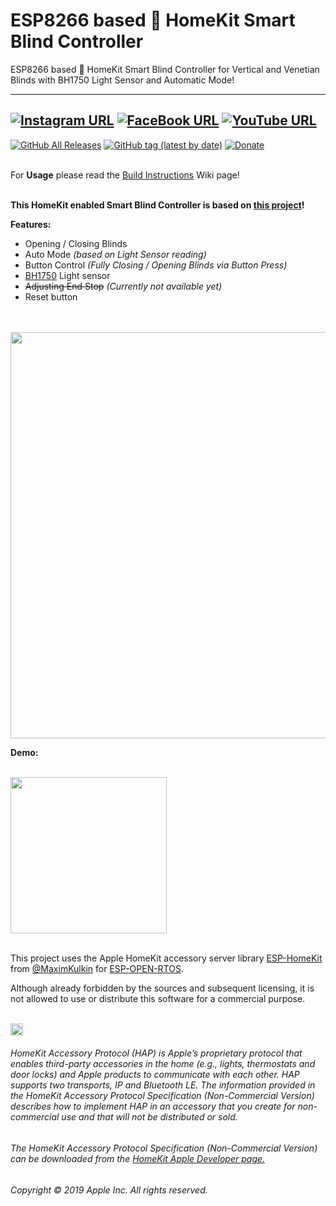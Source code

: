# ESP8266 based  HomeKit Smart Blind Controller
ESP8266 based  HomeKit Smart Blind Controller for Vertical and Venetian Blinds with BH1750 Light Sensor and Automatic Mode!


------
[![Instagram URL](https://img.shields.io/twitter/url/https/www.instagram.com/homekidd?label=Follow&logo=instagram&style=social)](https://www.instagram.com/homekidd) [![FaceBook URL](https://img.shields.io/twitter/url/https/www.facebook.com/HomeKiid?label=Like&logo=facebook&style=social)](https://www.facebook.com/HomeKiid) [![YouTube URL](https://img.shields.io/twitter/url/https/www.youtube.com/channel/UCkqC_6j1uyYVv7SO3jPe7KA?label=Follow&logo=youtube&style=social)](https://www.youtube.com/channel/UCkqC_6j1uyYVv7SO3jPe7KA)
------

[![GitHub All Releases](https://img.shields.io/github/downloads/HomeKidd/ESP8266-Homekit-Smart-Blinds/total?color=green)](https://github.com/HomeKidd/ESP8266-Homekit-Smart-Blinds/releases) 
[![GitHub tag (latest by date)](https://img.shields.io/github/v/tag/HomeKidd/ESP8266-Homekit-Smart-Blinds?color=yellow&label=Latest%20Release)](https://github.com/HomeKidd/ESP8266-Homekit-Smart-Blinds/releases) 
[![Donate](https://img.shields.io/badge/Donate-PayPal-blue.svg)](https://www.paypal.com/cgi-bin/webscr?cmd=_s-xclick&hosted_button_id=CEYEK69ZYG69S&source=url)
<br/>
<br/>


For **Usage** please read the [Build Instructions](https://github.com/HomeKidd/ESP8266-Homekit-Smart-Blinds/wiki/Build-Instructions) Wiki page!<br/><br/>


**This HomeKit enabled Smart Blind Controller is based on [this project](https://www.candco.com.au/2019/03/10/diy-vertical-or-horizontal-blinds-automation-project/)!** 



**Features:**

* Opening / Closing Blinds
* Auto Mode _(based on Light Sensor reading)_ 
* Button Control _(Fully Closing / Opening Blinds via Button Press)_
* [BH1750](https://s.click.aliexpress.com/e/_dTwkemh) Light sensor
* ~~Adjusting End Stop~~ _(Currently not available yet)_
* Reset button 



<br/>
<br/>
<img src="https://github.com/HomeKidd/ESP8266-Homekit-Smart-Blinds/raw/master/images/blinds_mockup.PNG" class="center" width="650"/>

<br/>

**Demo:**

<br/>
<img src="https://github.com/HomeKidd/ESP8266-HomeKit-Weather-Station-BME280/raw/master/images/iosw.gif" class="center" width="250"/>

<br/>
<br/>

This project uses the Apple HomeKit accessory server library [ESP-HomeKit](https://github.com/maximkulkin/esp-homekit) from [@MaximKulkin](https://github.com/maximkulkin) for [ESP-OPEN-RTOS](https://github.com/SuperHouse/esp-open-rtos).<br/>

Although already forbidden by the sources and subsequent licensing, it is not allowed to use or distribute this software for a commercial purpose.<br/><br/>

<img src="https://freepngimg.com/thumb/apple_logo/25366-7-apple-logo-file.png" width="20"/> 

###### HomeKit Accessory Protocol (HAP) is Apple’s proprietary protocol that enables third-party accessories in the home (e.g., lights, thermostats and door locks) and Apple products to communicate with each other. HAP supports two transports, IP and Bluetooth LE. The information provided in the HomeKit Accessory Protocol Specification (Non-Commercial Version) describes how to implement HAP in an accessory that you create for non-commercial use and that will not be distributed or sold.

###### The HomeKit Accessory Protocol Specification (Non-Commercial Version) can be downloaded from the [HomeKit Apple Developer page.](https://developer.apple.com/homekit/)

###### Copyright © 2019 Apple Inc. All rights reserved.



